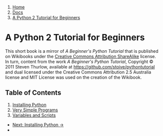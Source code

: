 <!-- -
Title: A Python 2 Tutorial for Beginners
Description: A beginner level tutorial for programming in Python 2
- -->

<ol class="breadcrumb">
  <li><a href="/">Home</a></li>
  <li><a href="/docs/">Docs</a></li>
  <li><a href="/docs/a-python-2-tutorial-for-beginners/">A Python 2 Tutorial for Beginners</a></li>
</ol>

A Python 2 Tutorial for Beginners
=================================

This short book is a mirror of *A Beginner's Python Tutorial* that is published 
on Wikibooks under the [Creative Commons Attribution ShareAlike][CC-BY-SA] 
license. In turn, content from the work *A Beginner's Python Tutorial*, 
Copyright &copy; 2011 Steven Thurlow, available at 
https://github.com/stoive/pythontutorial and dual licensed under the Creative 
Commons Attribution 2.5 Australia license and MIT License was used on the 
creation of the Wikibook.

Table of Contents
-----------------

1.  [Installing Python][1]
2.  [Very Simple Programs][2]
3.  [Variables and Scripts][3]

<ul class='pager'>
  <li class='next'>
    <a href='/docs/a-python-2-tutorial-for-beginners/installing-python/'>Next: Installing Python &rarr;</a>
  <li>
</ul>

<!-- Links -->
[CC-BY-SA]: https://creativecommons.org/licenses/by-sa/3.0/ "Creative Commons Attribution-ShareAlike 3.0 Unported"
[1]: /docs/a-python-2-tutorial-for-beginners/installing-python/ "Installing Python"
[2]: /docs/a-python-2-tutorial-for-beginners/very-simple-programs/ "Very Simple Programs"
[3]: /docs/a-python-2-tutorial-for-beginners/variables-and-scripts/ "Variables and Scripts"
